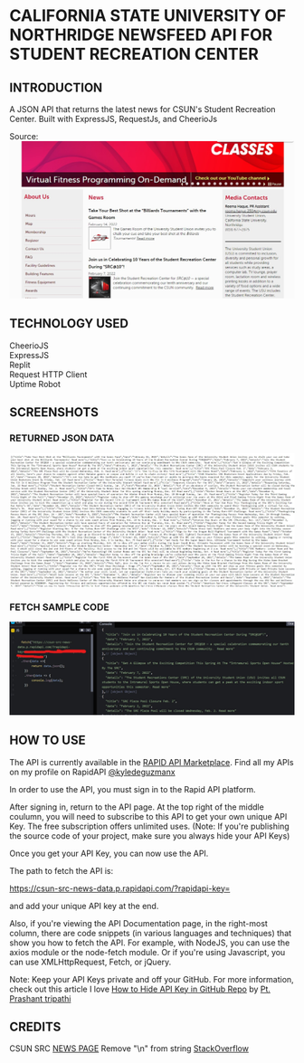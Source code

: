 # CALIFORNIA STATE UNIVERSITY OF NORTHRIDGE NEWSFEED API FOR STUDENT RECREATION CENTER
## INTRODUCTION
A JSON API that returns the latest news for CSUN's Student Recreation Center.  Built with ExpressJS, RequestJs, and CheerioJs


Source:
![](https://github.com/kyledeguzmanx/fDev-API-CSUN-SRCNews/blob/main/SRC_newsfeed.jpg)

## TECHNOLOGY USED
CheerioJS   
ExpressJS  
Replit  
Request HTTP Client  
Uptime Robot

## SCREENSHOTS
### RETURNED JSON DATA
![](https://github.com/kyledeguzmanx/fDev-API-CSUN-SRCNews/blob/main/JSONData.jpg?raw=true)
### FETCH SAMPLE CODE
![](https://github.com/kyledeguzmanx/fDev-API-CSUN-SRCNews/blob/main/samplecode.jpg?raw=true)

## HOW TO USE

The API is currently available in the [RAPID API Marketplace](https://rapidapi.com/kyledeguzmanx/api/csun-src-news-data/). Find all my APIs on my profile on RapidAPI [@kyledeguzmanx](https://rapidapi.com/user/kyledeguzmanx)   


In order to use the API, you must sign in to the Rapid API platform. 


After signing in, return to the API page. At the top right of the middle coulumn, you will need to subscribe to this API to get your own unique API Key. The free subscription offers unlimited uses. (Note: If you're publishing the source code of your project, make sure you always hide your API Keys)   

Once you get your API Key, you can now use the API.   

The path to fetch the API is:  

https://csun-src-news-data.p.rapidapi.com/?rapidapi-key=

and add your unique API key at the end.  

Also, if you're viewing the API Documentation page, in the right-most column, there are code snippets (in various languages and techniques) that show you how to fetch the API. For example, with NodeJS, you can use the axios module or the node-fetch module. Or if you're using Javascript, you can use XMLHttpRequest, Fetch, or jQuery.   

Note: Keep your API Keys private and off your GitHub. For more information, check out this article I love [How to Hide API Key in GitHub Repo](https://dev.to/ptprashanttripathi/how-to-hide-api-key-in-github-repo-2ik9) by [Pt. Prashant tripathi](https://github.com/PtPrashantTripathi)

## CREDITS
CSUN SRC [NEWS PAGE](https://www.csun.edu/src/news/)
Remove "\n" from string [StackOverflow](https://stackoverflow.com/questions/36274626/javascript-remove-n-from-string)
